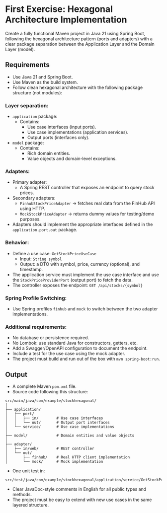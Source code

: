 # First Exercise: Hexagonal Architecture Implementation

Create a fully functional Maven project in Java 21 using Spring Boot, following the hexagonal architecture pattern (ports and adapters) with a clear package separation between the Application Layer and the Domain Layer (model).

## Requirements

- Use Java 21 and Spring Boot.
- Use Maven as the build system.
- Follow clean hexagonal architecture with the following package structure (not modules):

### Layer separation:

- `application` package:
  - Contains:
    - Use case interfaces (input ports).
    - Use case implementations (application services).
    - Output ports (interfaces only).
- `model` package:
  - Contains:
    - Rich domain entities. 
    - Value objects and domain-level exceptions.

### Adapters:

- Primary adapter:
  - A Spring REST controller that exposes an endpoint to query stock prices.
- Secondary adapters:
  - `FinhubStockPriceAdapter` → fetches real data from the FinHub API using HTTP.
  - `MockStockPriceAdapter` → returns dummy values for testing/demo purposes.
- Adapters should implement the appropriate interfaces defined in the `application.port.out` package.

### Behavior:

- Define a use case: `GetStockPriceUseCase`
  - Input: `String symbol`
  - Output: a DTO with symbol, price, currency (optional), and timestamp.
- The application service must implement the use case interface and use the `StockPriceProviderPort` (output port) to fetch the data.
- The controller exposes the endpoint: `GET /api/stocks/{symbol}`

### Spring Profile Switching:

- Use Spring profiles `finhub` and `mock` to switch between the two adapter implementations.

### Additional requirements:

- No database or persistence required.
- No Lombok: use standard Java for constructors, getters, etc.
- Add a Swagger/OpenAPI configuration to document the endpoint.
- Include a test for the use case using the mock adapter.
- The project must build and run out of the box with `mvn spring-boot:run`.

## Output

- A complete Maven `pom.xml` file.
- Source code following this structure:

```
src/main/java/com/example/stockhexagonal/
│
├── application/
│   ├── port/
│   │   ├── in/        # Use case interfaces
│   │   └── out/       # Output port interfaces
│   └── service/       # Use case implementations
│
├── model/             # Domain entities and value objects
│
├── adapter/
│   ├── in/web/        # REST controller
│   └── out/
│       ├── finhub/    # Real HTTP client implementation
│       └── mock/      # Mock implementation
```

- One unit test in:
```
src/test/java/com/example/stockhexagonal/application/service/GetStockPriceServiceTest.java
```

- Clear JavaDoc-style comments in English for all public types and methods.
- The project must be easy to extend with new use cases in the same layered structure.